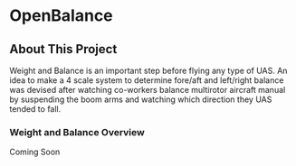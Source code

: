# OpenBalance

## About This Project
Weight and Balance is an important step before flying any type of UAS. An idea to make a 4 scale system to determine fore/aft and left/right balance was devised after watching co-workers balance multirotor aircraft manual by suspending the boom arms and watching which direction they UAS tended to fall.

### Weight and Balance Overview

Coming Soon
